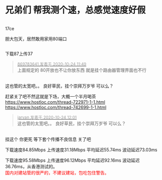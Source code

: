# 兄弟们 帮我测个速，总感觉速度好假


<img id="aimg_k3fzd" onclick="zoom(this, this.src, 0, 0, 0)" class="zoom" src="https://www.stardock.cf/images/2020/10/24/SNIMOK-EKRANA-2020-10-24-V-11.51.30.png" onmouseover="img_onmouseoverfunc(this)" onload="thumbImg(this)" border="0" alt="" />

17ce

胆大包天，居然敢用家用80端口

<img id="aimg_GhH5k" onclick="zoom(this, this.src, 0, 0, 0)" class="zoom" src="https://s3.jpg.cm/2020/10/24/Nrpdu.png" onmouseover="img_onmouseoverfunc(this)" onload="thumbImg(this)" border="0" alt="" />

下载87上传37<img id="aimg_IdHwh" onclick="zoom(this, this.src, 0, 0, 0)" class="zoom" src="https://cdn.jsdelivr.net/gh/hishis/forum-master/public/images/patch.gif" onmouseover="img_onmouseoverfunc(this)" onload="thumbImg(this)" border="0" alt="" />

<div class="quote"><blockquote><font size="2"><a href="https://www.hostloc.com/forum.php?mod=redirect&amp;goto=findpost&amp;pid=9345097&amp;ptid=757916" target="_blank"><font color="#999999">869783641 发表于 2020-10-24 11:49</font></a></font><br />
上面规定的 80开放也不让你放东西 就是挂个路由器管理界面也不行</blockquote></div><br />
这也管的太宽吧。。 良好草民，挂个崇拜万岁爷 可以么？

赶紧关了吧不然这就是下场，大概一个半月喝茶<br />
https://www.hostloc.com/thread-722971-1-1.html<br />
https://www.hostloc.com/thread-742699-1-1.html

<div class="quote"><blockquote><font size="2"><a href="https://www.hostloc.com/forum.php?mod=redirect&amp;goto=findpost&amp;pid=9345140&amp;ptid=757916" target="_blank"><font color="#999999">jarvan 发表于 2020-10-24 12:01</font></a></font><br />
这也管的太宽吧。。 良好草民，挂个崇拜万岁爷 可以么？</blockquote></div><br />
挂这个 你更死 等下套个传播不良信息 关了吧<img id="aimg_nn898" onclick="zoom(this, this.src, 0, 0, 0)" class="zoom" src="https://cdn.jsdelivr.net/gh/hishis/forum-master/public/images/patch.gif" onmouseover="img_onmouseoverfunc(this)" onload="thumbImg(this)" border="0" alt="" />

下载速度84.85Mbps 上传速度31.18Mbps 平均延迟55.74ms 波动延迟73.03ms<br />


 下载速度95.58Mbps 上传速度96.12Mbps 平均延迟92.16ms 波动延迟36.76ms，从香港测试的。<br />
<font color="Red">国内对建站管的很严的，不建议建站，包吃包住警告。</font>
